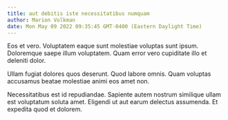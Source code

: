 ```yaml
---
title: aut debitis iste necessitatibus numquam
author: Marion Volkman
date: Mon May 09 2022 09:35:45 GMT-0400 (Eastern Daylight Time)
---
```

Eos et vero. Voluptatem eaque sunt molestiae voluptas sunt ipsum. Doloremque saepe illum voluptatem. Quam error vero cupiditate illo et deleniti dolor.

 Ullam fugiat dolores quos deserunt. Quod labore omnis. Quam voluptas accusamus beatae molestiae animi eos amet non.

 Necessitatibus est id repudiandae. Sapiente autem nostrum similique ullam est voluptatum soluta amet. Eligendi ut aut earum delectus assumenda. Et expedita quod et dolorem.